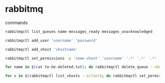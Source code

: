 # rabbitmq

commands

```bash
rabbitmqctl list_queues name messages_ready messages_unacknowledged
```

```bash
rabbitmqctl add_user 'username' 'password'
```

```bash
rabbitmqctl add_vhost 'vhostname'
```

```bash
rabbitmqctl set_permissions -p 'some-vhost' 'username' '.*' '.*' '.*'
```

```bash
for name in $(cat to-be-deleted.txt); do rabbitmqctl delete_queue --vhost=some-vhost $name; done
```

```bash
for v in $(rabbitmqctl list_vhosts --silent); do rabbitmqctl set_permissions -p $v "a-user" ".*" ".*" ".*"; done
```
